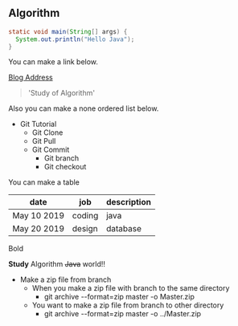 ## Algorithm

```java
static void main(String[] args) {
  System.out.println("Hello Java");
}
```


You can make a link below.

[Blog Address](https://blog.naver.com/ring717)


> 'Study of Algorithm'

Also you can make a none ordered list below.

* Git Tutorial
  * Git Clone
  * Git Pull
  * Git Commit
    * Git branch
    * Git checkout


You can make a table 

date|job|description
---|---|---|
May 10 2019 | coding | java
May 20 2019 | design | database


Bold

**Study** Algorithm ~~Java~~ world!!


* Make a zip file from branch 
  * When you make a zip file with branch to the same directory
    * git archive --format=zip master -o Master.zip
  * You want to make a zip file from branch to other directory
    * git archive --format=zip master -o ../Master.zip
